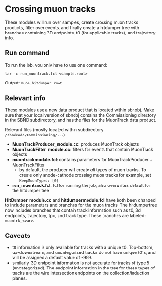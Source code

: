 # Crossing muon tracks

These modules will run over samples, create crossing muon tracks products, filter over events, and finally create a hitdumper tree with branches containing 3D endpoints, t0 (for applicable tracks), and trajcetory info.

## Run command

To run the job, you only have to use one command:

`lar -c run_muontrack.fcl <sample.root>`

Output: `muon_hitdumper.root`

## Relevant info

These modules use a new data product that is located within sbnobj. Make sure that your local version of sbnobj contains the Commissioning directory in the SBND subdirectory, and has the files for the MuonTrack data product.

Relevant files (mostly located within subdirectory `/sbndcode/Commissioning/...`)

- **MuonTrackProducer_module.cc**: produces MuonTrack objects
- **MuonTrackFilter_module.cc**: filters for events that contain MuonTrack objects
- **muontrackmodule.fcl**: contains parameters for MuonTrackProducer + MuonTrackFilter
  - by default, the producer will create *all* types of muon tracks. To create only anode-cathode crossing muon tracks for example, set `KeepMuonTypes: [0]`
- **run_muontrack.fcl**: fcl for running the job, also overwrites default for the hitdumper tree

**HitDumper_module.cc** and **hitdumpermodule.fcl** have both been changed to include parameters and branches for the muon tracks. The hitdumpertree now includes branches that contain track information such as t0, 3d endpoints, trajectory, tpc, and track type. These branches are labeled: `muontrk_<var>`.

## Caveats

- t0 information is only available for tracks with a unique t0. Top-bottom,  up-downstream, and uncategorized tracks do not have unique t0's, and will be assigned a default value of -999.
- similarly, 3D endpoint information is not accurate for tracks of type 5 (uncategorized). The endpoint information in the tree for these types of tracks are the wire intersection endpoints on the collection/induction planes.

